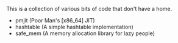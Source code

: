 This is a collection of various bits of code that don't have a home.

 - pmjit (Poor Man's [x86_64] JIT)
 - hashtable (A simple hashtable implementation)
 - safe_mem (A memory allocation library for lazy people)
